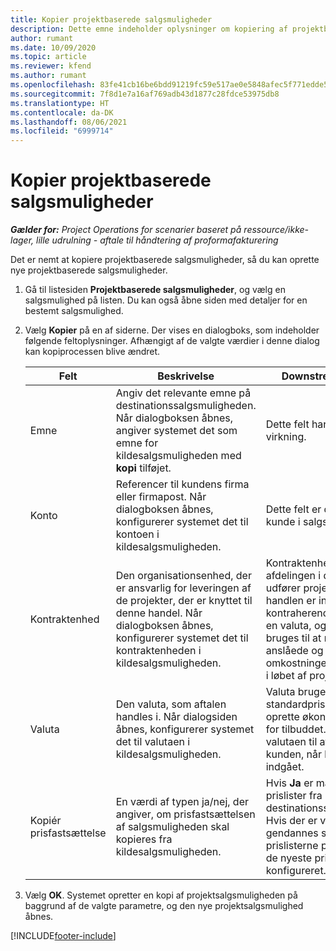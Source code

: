 ```yaml
---
title: Kopier projektbaserede salgsmuligheder
description: Dette emne indeholder oplysninger om kopiering af projektbaserede salgsmuligheder i Project Operations.
author: rumant
ms.date: 10/09/2020
ms.topic: article
ms.reviewer: kfend
ms.author: rumant
ms.openlocfilehash: 83fe41cb16be6bdd91219fc59e517ae0e5848afec5f771edde575bb5c24f9865
ms.sourcegitcommit: 7f8d1e7a16af769adb43d1877c28fdce53975db8
ms.translationtype: HT
ms.contentlocale: da-DK
ms.lasthandoff: 08/06/2021
ms.locfileid: "6999714"
---
```

# <a name="copy-project-based-opportunities"></a>Kopier projektbaserede salgsmuligheder

_**Gælder for:** Project Operations for scenarier baseret på ressource/ikke-lager, lille udrulning - aftale til håndtering af proformafakturering_


Det er nemt at kopiere projektbaserede salgsmuligheder, så du kan oprette nye projektbaserede salgsmuligheder. 

1. Gå til listesiden **Projektbaserede salgsmuligheder**, og vælg en salgsmulighed på listen. Du kan også åbne siden med detaljer for en bestemt salgsmulighed. 
2. Vælg **Kopier** på en af siderne. Der vises en dialogboks, som indeholder følgende feltoplysninger. Afhængigt af de valgte værdier i denne dialog kan kopiprocessen blive ændret.

    | **Felt** | **Beskrivelse** | **Downstream-virkning** |
    | --- | --- | --- |
    | Emne | Angiv det relevante emne på destinationssalgsmuligheden. Når dialogboksen åbnes, angiver systemet det som emne for kildesalgsmuligheden med **kopi** tilføjet. | Dette felt har ingen afledt virkning. |
    | Konto | Referencer til kundens firma eller firmapost. Når dialogboksen åbnes, konfigurerer systemet det til kontoen i kildesalgsmuligheden. | Dette felt er den primære kunde i salgsmuligheden. |
    | Kontraktenhed | Den organisationsenhed, der er ansvarlig for leveringen af de projekter, der er knyttet til denne handel. Når dialogboksen åbnes, konfigurerer systemet det til kontraktenheden i kildesalgsmuligheden. | Kontraktenheden er afdelingen i det firma, der udfører projekterne, når handlen er indgået. Alle kontraherende enheder har en valuta, og denne valuta bruges til at rapportere de anslåede og faktiske omkostninger, der er påløbet i løbet af projektet. |
    | Valuta | Den valuta, som aftalen handles i. Når dialogsiden åbnes, konfigurerer systemet det til valutaen i kildesalgsmuligheden. | Valuta bruges til en standardprisliste og til at oprette økonomiske estimater for tilbuddet. Til sidst bruges valutaen til at fakturere kunden, når handlen er indgået. |
    | Kopiér prisfastsættelse | En værdi af typen ja/nej, der angiver, om prisfastsættelsen af salgsmuligheden skal kopieres fra kildesalgsmuligheden. | Hvis **Ja** er markeret, kopieres prislister fra kilden til destinationssalgsmuligheden. Hvis der er valgt **Nej** gendannes standarderne for prislisterne på baggrund af de nyeste prislister, der er konfigureret. |

3. Vælg **OK**. Systemet opretter en kopi af projektsalgsmuligheden på baggrund af de valgte parametre, og den nye projektsalgsmulighed åbnes.


[!INCLUDE[footer-include](../includes/footer-banner.md)]